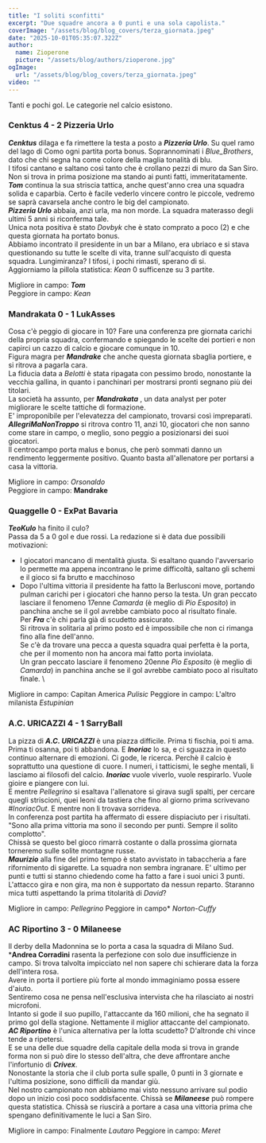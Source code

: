 ```yaml
---
title: "I soliti sconfitti"
excerpt: "Due squadre ancora a 0 punti e una sola capolista."
coverImage: "/assets/blog/blog_covers/terza_giornata.jpeg"
date: "2025-10-01T05:35:07.322Z"
author:
  name: Zioperone
  picture: "/assets/blog/authors/zioperone.jpg"
ogImage:
  url: "/assets/blog/blog_covers/terza_giornata.jpeg"
video: ""
---
```


Tanti e pochi gol. Le categorie nel calcio esistono.

### Cenktus 4 - 2 Pizzeria Urlo

***Cenktus*** dilaga e fa rimettere la testa a posto a ***Pizzeria Urlo***.
Su quel ramo del lago di Como ogni partita porta bonus. Soprannominati i *Blue_Brothers*, dato che chi segna ha come colore della maglia tonalità di blu. \
I tifosi cantano e saltano così tanto che è crollano pezzi di muro da San Siro. \
Non si trova in prima posizione ma stando ai punti fatti, immeritatamente. ***Tom*** continua la sua striscia tattica, anche quest'anno crea una squadra solida e caparbia. Certo è facile vederlo vincere contro le piccole, vedremo se saprà cavarsela anche contro le big del campionato. \
***Pizzeria Urlo*** abbaia, anzi urla, ma non morde. La squadra materasso degli ultimi 5 anni si riconferma tale. \
Unica nota positiva è stato *Dovbyk* che è stato comprato a poco (2) e che questa giornata ha portato bonus. \
Abbiamo incontrato il presidente in un bar a Milano, era ubriaco e si stava questionando su tutte le scelte di vita, tranne sull'acquisto di questa squadra. Lungimiranza? I tifosi, i pochi rimasti, sperano di si. \
Aggiorniamo la pillola statistica: *Kean* 0 sufficenze su 3 partite. 

Migliore in campo: ***Tom*** \
Peggiore in campo: *Kean*


### Mandrakata 0 - 1 LukAsses

Cosa c'è peggio di giocare in 10? Fare una conferenza pre giornata carichi della propria squadra, confermando e spiegando le scelte dei portieri e non capirci un cazzo di calcio e giocare comunque in 10. \
Figura magra per ***Mandrake*** che anche questa giornata sbaglia portiere, e si ritrova a pagarla cara. \
La fiducia data a *Belotti* è stata ripagata con pessimo brodo, nonostante la vecchia gallina, in quanto i panchinari per mostrarsi pronti segnano più dei titolari. \
La società ha assunto, per ***Mandrakata*** , un data analyst per poter migliorare le scelte tattiche di formazione. \
E' improponibile per l'elevatezza del campionato, trovarsi così impreparati.
***AllegriMaNonTroppo*** si ritrova contro 11, anzi 10, giocatori che non sanno come stare in campo, o meglio, sono peggio a posizionarsi dei suoi giocatori. \
Il centrocampo porta malus e bonus, che però sommati danno un rendimento leggermente positivo. Quanto basta all'allenatore per portarsi a casa la vittoria.

Migliore in campo: *Orsonaldo*\
Peggiore in campo: **Mandrake**



### Quaggelle 0 - ExPat Bavaria

***TeoKulo*** ha finito il culo? \
Passa da 5 a 0 gol e due rossi. La redazione si è data due possibili motivazioni: 
- I giocatori mancano di mentalità giusta. Si esaltano quando l'avversario lo permette ma appena incontrano le prime difficoltà, saltano gli schemi e il gioco si fa brutto e macchinoso
- Dopo l'ultima vittoria il presidente ha fatto la Berlusconi move, portando pulman carichi per i giocatori che hanno perso la testa.
Un gran peccato lasciare il fenomeno 17enne *Camarda* (è meglio di *Pio Esposito*) in panchina anche se il gol avrebbe cambiato poco al risultato finale. \
Per ***Fra*** c'è chi parla già di scudetto assicurato. \
Si ritrova in solitaria al primo posto ed è impossibile che non ci rimanga fino alla fine dell'anno. \
Se c'è da trovare una pecca a questa squadra quai perfetta è la porta, che per il momento non ha ancora mai fatto porta inviolata. \
Un gran peccato lasciare il fenomeno 20enne *Pio Esposito* (è meglio di *Camarda*) in panchina anche se il gol avrebbe cambiato poco al risultato finale. \

Migliore in campo: Capitan America *Pulisic*
Peggiore in campo: L'altro milanista *Estupinian*


### A.C. URICAZZI 4 - 1 SarryBall

La pizza di ***A.C. URICAZZI*** è una piazza difficile. Prima ti fischia, poi ti ama. Prima ti osanna, poi ti abbandona. E ***Inoriac*** lo sa, e ci sguazza in questo continuo alternare di emozioni. Ci gode, le ricerca. Perchè il calcio è soprattutto una questione di cuore. I numeri, i tatticismi, le seghe mentali, li lasciamo ai filosofi del calcio. ***Inoriac*** vuole viverlo, vuole respirarlo. Vuole gioire e piangere con lui. \
E mentre *Pellegrino* si esaltava l'allenatore si girava sugli spalti, per cercare quegli striscioni, quei leoni da tastiera che fino al giorno prima scrivevano *#InoriacOut*. E mentre non li trovava sorrideva. \
In conferenza post partita ha affermato di essere dispiaciuto per i risultati. "Sono alla prima vittoria ma sono il secondo per punti. Sempre il solito complotto". \
Chissà se questo bel gioco rimarrà costante o dalla prossima giornata torneremo sulle solite montagne russe. \
***Maurizio*** alla fine del primo tempo è stato avvistato in tabaccheria a fare rifornimento di sigarette. La squadra non sembra ingranare. E' ultimo per punti e tutti si stanno chiedendo come ha fatto a fare i suoi unici 3 punti. \
L'attacco gira e non gira, ma non è supportato da nessun reparto. Staranno mica tutti aspettando la prima titolarità di *David*?

Migliore in campo: *Pellegrino*
Peggiore in campo* *Norton-Cuffy*

### AC Riportino 3 - 0 Milaneese

Il derby della Madonnina se lo porta a casa la squadra di Milano Sud.
***Andrea Corradini** rasenta la perfezione con solo due insufficienze in campo. Si trova talvolta impicciato nel non sapere chi schierare data la forza dell'intera rosa. \
Avere in porta il portiere più forte al mondo immaginiamo possa essere d'aiuto. \
Sentiremo cosa ne pensa nell'esclusiva intervista che ha rilasciato ai nostri microfoni. \
Intanto si gode il suo pupillo, l'attaccante da 160 milioni, che ha segnato il primo gol della stagione. Nettamente il miglior attaccante del campionato. \
***AC Riportino*** è l'unica alternativa per la lotta scudetto? D'altronde chi vince tende a ripetersi. \
E se una delle due squadre della capitale della moda si trova in grande forma non si può dire lo stesso dell'altra, che deve affrontare anche l'infortunio di ***Crivex***. \
Nonostante la storia che il club porta sulle spalle, 0 punti in 3 giornate e l'ultima posizione, sono difficili da mandar giù. \
Nel nostro campionato non abbiamo mai visto nessuno arrivare sul podio dopo un inizio così poco soddisfacente. Chissà se ***Milaneese*** può rompere questa statistica.
Chissà se riuscirà a portare a casa una vittoria prima che spengano definitivamente le luci a San Siro.

Migliore in campo: Finalmente *Lautaro*
Peggiore in campo: *Meret*

